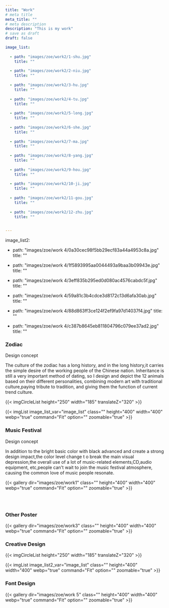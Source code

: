 ```yaml
---
title: "Work"
# meta title
meta_title: ""
# meta description
description: "This is my work"
# save as draft
draft: false

image_list:
  
  - path: "images/zoe/work2/1-shu.jpg"
    title: ""
 
  - path: "images/zoe/work2/2-niu.jpg"
    title: ""
 
  - path: "images/zoe/work2/3-hu.jpg"
    title: ""
 
  - path: "images/zoe/work2/4-tu.jpg"
    title: ""
 
  - path: "images/zoe/work2/5-long.jpg"
    title: ""
 
  - path: "images/zoe/work2/6-she.jpg"
    title: ""
 
  - path: "images/zoe/work2/7-ma.jpg"
    title: ""
 
  - path: "images/zoe/work2/8-yang.jpg"
    title: ""
 
  - path: "images/zoe/work2/9-hou.jpg"
    title: ""
 
  - path: "images/zoe/work2/10-ji.jpg"
    title: ""
   
  - path: "images/zoe/work2/11-gou.jpg"
    title: ""
   
  - path: "images/zoe/work2/12-zhu.jpg"
    title: ""
   

---
```

image_list2:
  - path: "images/zoe/work 4/0a30cec98f5bb29ecf83a44a4953c8a.jpg"
    title: ""

  - path: "images/zoe/work 4/1f5893995aa0044493a9baa3b09943e.jpg"
    title: ""

  - path: "images/zoe/work 4/3eff835b295ed0d080ac4576cabdc5f.jpg"
    title: ""
 
  - path: "images/zoe/work 4/59a81c3b4cdce3d8172c13d6afa30ab.jpg"
    title: ""
 
  - path: "images/zoe/work 4/88d863ff3ce124f2ef9fa97d14037f4.jpg"
    title: ""
 
  - path: "images/zoe/work 4/c387b8645eb811804796c079ee37ad2.jpg"
    title: ""

### Zodiac

Design concept

The culture of the zodiac has a long history, and in the long history,it carries the simple desire of the working people of the Chinese nation. Inheritance is still a very important method of dating, so I design and depict the 12 animals based on their different personalities, combining modern art with traditional culture,paying tribute to tradition, and giving them the function of current trend culture.


{{< imgCircleList   height="250" width="185"  translateZ="320"   >}}


<div class="zodiac-list-item circle-img-flat-list">
{{< imgList image_list_var="image_list" class="" height="400" width="400" webp="true" command="Fit" option="" zoomable="true" >}}
</div>


### Music Festival

Design concept

In addition to the bright basic color with black advanced and create a strong design impact,the color level change t o break the main visual depression,the overall use of a lot of music-related elements,CD,audio equipment, etc,people can't wait to join the music festival atmosphere, causing the common love of music people resonate.


{{< gallery dir="images/zoe/work1" class="" height="400" width="400" webp="true" command="Fit" option="" zoomable="true" >}}




### &nbsp;
### Other Poster

{{< gallery dir="images/zoe/work3" class="" height="400" width="400" webp="true" command="Fit" option="" zoomable="true" >}}


### Creative Design

{{< imgCircleList   height="250" width="185"  translateZ="320"   >}}


<div class="zodiac-list-item circle-img-flat-list">
{{< imgList image_list2_var="image_list" class="" height="400" width="400" webp="true" command="Fit" option="" zoomable="true" >}}
</div>


### Font Design
{{< gallery dir="images/zoe/work 5" class="" height="400" width="400" webp="true" command="Fit" option="" zoomable="true" >}}
